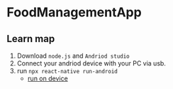 # FoodManagementApp

## Learn map

1. Download `node.js` and `Andriod studio`
2. Connect your andriod device with your PC via usb.
3. run `npx react-native run-android `
   - [run on device](https://reactnative.cn/docs/running-on-device)
